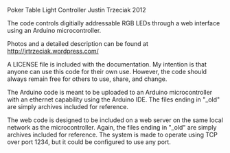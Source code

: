 Poker Table Light Controller
Justin Trzeciak 2012

The code controls digitially addressable RGB LEDs through a web interface using an Arduino
microcontroller.

Photos and a detailed description can be found at http://jrtrzeciak.wordpress.com/

A LICENSE file is included with the documentation. My intention is that anyone can use
this code for their own use. However, the code should always remain free for others
to use, share, and change.

The Arduino code is meant to be uploaded to an Arduino microcontroller with an ethernet
capability using the Arduino IDE. The files ending in "_old" are simply archives
included for reference.

The web code is designed to be included on a web server on the same local network as the
microcontroller. Again, the files ending in "_old" are simply archives included for
reference. The system is made to operate using TCP over port 1234, but it could be
configured to use any port. 
